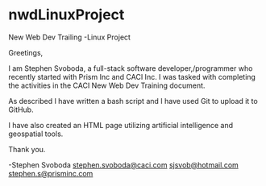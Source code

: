 # nwdLinuxProject
New Web Dev Trailing -Linux Project

Greetings,

I am Stephen Svoboda, a full-stack software developer,/programmer who recently started with Prism Inc and CACI Inc.  I was tasked with completing the activities in the CACI New Web Dev Training document.  

As described I have written a bash script and I have used Git to upload it to GitHub.

I have also created an HTML page utilizing artificial intelligence and geospatial tools.

Thank you.

-Stephen Svoboda
stephen.svoboda@caci.com
sjsvob@hotmail.com
stephen.s@prisminc.com
